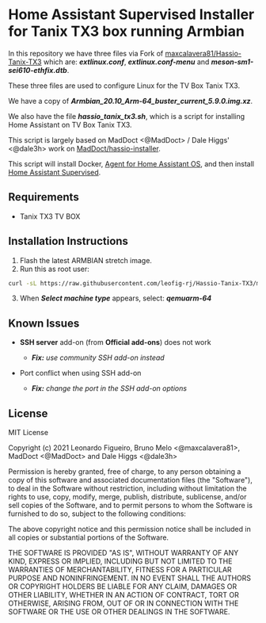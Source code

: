 # Home Assistant Supervised Installer for Tanix TX3 box running Armbian

In this repository we have three files via Fork of [maxcalavera81/Hassio-Tanix-TX3][maxcalavera81-Hassio-Tanix-TX3] which are: ***extlinux.conf***, ***extlinux.conf-menu*** and ***meson-sm1-sei610-ethfix.dtb***.

These three files are used to configure Linux for the TV Box Tanix TX3.

We have a copy of ***Armbian_20.10_Arm-64_buster_current_5.9.0.img.xz***.

We also have the file ***hassio_tanix_tx3.sh***, which is a script for installing Home Assistant on TV Box Tanix TX3.

This script is largely based on MadDoct <@MadDoct> / Dale Higgs' <@dale3h> work on [MadDoct/hassio-installer][MadDoct-hassio-installer].

This script will install Docker, [Agent for Home Assistant OS][os-agent], and then install
[Home Assistant Supervised][supervised-installer].

## Requirements

- Tanix TX3 TV BOX

## Installation Instructions

1. Flash the latest ARMBIAN stretch image.
2. Run this as root user:

```bash
curl -sL https://raw.githubusercontent.com/leofig-rj/Hassio-Tanix-TX3/master/script/hassio_tanix_tx3.sh | bash -s
```
3. When ***Select machine type*** appears, select: ***qemuarm-64***

## Known Issues

- **SSH server** add-on (from **Official add-ons**) does not work
  - ***Fix:** use community SSH add-on instead*

- Port conflict when using SSH add-on
  - ***Fix:** change the port in the SSH add-on options*

## License

MIT License

Copyright (c) 2021 Leonardo Figueiro, Bruno Melo <@maxcalavera81>, MadDoct <@MadDoct> and Dale Higgs <@dale3h>

Permission is hereby granted, free of charge, to any person obtaining a copy
of this software and associated documentation files (the "Software"), to deal
in the Software without restriction, including without limitation the rights
to use, copy, modify, merge, publish, distribute, sublicense, and/or sell
copies of the Software, and to permit persons to whom the Software is
furnished to do so, subject to the following conditions:

The above copyright notice and this permission notice shall be included in all
copies or substantial portions of the Software.

THE SOFTWARE IS PROVIDED "AS IS", WITHOUT WARRANTY OF ANY KIND, EXPRESS OR
IMPLIED, INCLUDING BUT NOT LIMITED TO THE WARRANTIES OF MERCHANTABILITY,
FITNESS FOR A PARTICULAR PURPOSE AND NONINFRINGEMENT. IN NO EVENT SHALL THE
AUTHORS OR COPYRIGHT HOLDERS BE LIABLE FOR ANY CLAIM, DAMAGES OR OTHER
LIABILITY, WHETHER IN AN ACTION OF CONTRACT, TORT OR OTHERWISE, ARISING FROM,
OUT OF OR IN CONNECTION WITH THE SOFTWARE OR THE USE OR OTHER DEALINGS IN THE
SOFTWARE.

[os-agent]: https://github.com/home-assistant/os-agent
[supervised-installer]: https://github.com/home-assistant/supervised-installer
[maxcalavera81-Hassio-Tanix-TX3]: https://github.com/maxcalavera81/Hassio-Tanix-TX3
[MadDoct-hassio-installer]: https://github.com/MadDoct/hassio-installer
